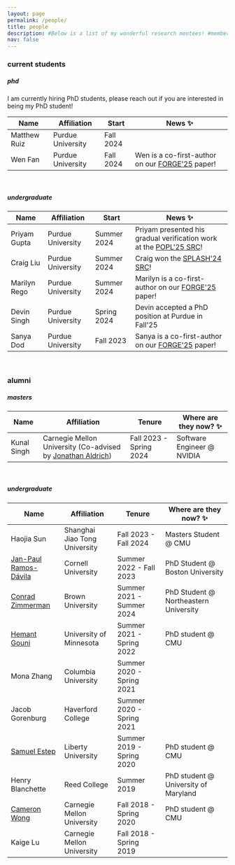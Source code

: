 ```yaml
---
layout: page
permalink: /people/
title: people
description: #Below is a list of my wonderful research mentees! #members of the lab or group
nav: false
---
```


### current students

##### phd
I am currently hiring PhD students, please reach out if you are interested in being my PhD student!

| Name                 | Affiliation                   | Start       | News :sparkles:      |
| -----------          | -----------                   | ----------  | ----------           |
| Matthew Ruiz         | Purdue University             | Fall 2024   |                      |
| Wen Fan              | Purdue University             | Fall 2024   | Wen is a co-first-author on our [FORGE'25](https://conf.researchr.org/details/forge-2025/forge-2025-papers/24/Evaluating-the-Ability-of-GPT-4o-to-Generate-Verifiable-Specifications-in-VeriFast) paper!                      |

<br>

<!--##### masters

| Name                 | Affiliation                   | Start       | News :sparkles:      |
| -----------          | -----------                   | ----------  | ---------- |
| Kunal Singh          | Carnegie Mellon University (Co-advised by [Jonathan Aldrich](https://www.cs.cmu.edu/~aldrich/))   | Fall 2023   | Kunal is an author on our accepted PriSC'24 paper! |

<br>-->

##### undergraduate

| Name                 | Affiliation                   | Start       | News :sparkles:       |
| -----------          | -----------                   | ----------  | ---------- |
| Priyam Gupta         | Purdue University             | Summer 2024 |  Priyam presented his gradual verification work at the [POPL'25 SRC](https://popl25.sigplan.org/track/POPL-2025-student-research-competition)!      |
| Craig Liu            | Purdue University             | Summer 2024 |  Craig won the [SPLASH'24 SRC](https://2024.splashcon.org/track/splash-2024-SRC?)! |
| Marilyn Rego         | Purdue University             | Summer 2024 |  Marilyn is a co-first-author on our [FORGE'25](https://conf.researchr.org/details/forge-2025/forge-2025-papers/24/Evaluating-the-Ability-of-GPT-4o-to-Generate-Verifiable-Specifications-in-VeriFast) paper!        |
| Devin Singh          | Purdue University             | Spring 2024 |  Devin accepted a PhD position at Purdue in Fall'25 |
| Sanya Dod            | Purdue University             | Fall 2023   |  Sanya is a co-first-author on our [FORGE'25](https://conf.researchr.org/details/forge-2025/forge-2025-papers/24/Evaluating-the-Ability-of-GPT-4o-to-Generate-Verifiable-Specifications-in-VeriFast) paper!         |


<br>

### alumni

##### masters

| Name                 | Affiliation                                                                                       | Tenure                  | Where are they now? :sparkles:      |
| -----------          | -----------                                                                                       | ----------              | ---------- |
| Kunal Singh          | Carnegie Mellon University (Co-advised by [Jonathan Aldrich](https://www.cs.cmu.edu/~aldrich/))   | Fall 2023 - Spring 2024 | Software Engineer @ NVIDIA          |

<br>

##### undergraduate

| Name                                        | Affiliation                   | Tenure                     | Where are they now? :sparkles:        |
| -----------                                 | -----------                   | ----------                 | ---------- |
| Haojia Sun           | Shanghai Jiao Tong University                        | Fall 2023 - Fall 2024      | Masters Student @ CMU |
| [Jan-Paul Ramos-Dávila](https://janpaul.pl/)| Cornell University            | Summer 2022 - Fall 2023    | PhD Student @ Boston University |
| [Conrad Zimmerman](https://conradz.com/)    | Brown University              | Summer 2021 - Summer 2024  | PhD Student @ Northeastern University |
| [Hemant Gouni](https://hgouni.com/)         | University of Minnesota       | Summer 2021 - Spring 2022  | PhD student @ CMU      |
| Mona Zhang                                  | Columbia University           | Summer 2020 - Spring 2021  |  |
| Jacob Gorenburg                             | Haverford College             | Summer 2020 - Spring 2021  |  |
| [Samuel Estep](https://samestep.com/)       | Liberty University            | Summer 2019 - Spring 2020  | PhD student @ CMU |
| Henry Blanchette                            | Reed College                  | Summer 2019                | PhD student @ University of Maryland  |
| [Cameron Wong](https://camdar.io/)          | Carnegie Mellon University    | Fall 2018 - Spring 2020    | PhD student @ CMU |
| Kaige Lu                                    | Carnegie Mellon University    | Fall 2018 - Spring 2019    |  |